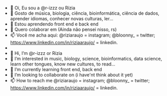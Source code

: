 - 👋 Oi, Eu sou a @r-izzz ou Rízia
- 👀 Gosto de música, biologia, ciência, bioinformática, ciência de dados, aprender idiomas, conhecer novas culturas, ler...
- 🌱 Estou aprendendo front end e back end
- 💞️ Quero colaborar em (Ainda não pensei nisso, rs)
- 📫 Você me acha aqui: @riziaraujo = instagram; @bloonny_ = twitter; https://www.linkedin.com/in/riziaaraujo/ = linkedin.
- 
- 👋 Hi, I’m @r-izzz or Rízia
- 👀 I’m interested in music, biology, science, bioinformatics, data science, learn other tongues, know new cultures, to read...
- 🌱 I’m currently learning front end, back end
- 💞️ I’m looking to collaborate on (i have'nt think about it yet)
- 📫 How to reach me @riziaraujo = instagram; @bloonny_ = twitter; https://www.linkedin.com/in/riziaaraujo/ = linkedin.

<!---
r-izzz/r-izzz is a ✨ special ✨ repository because its `README.md` (this file) appears on your GitHub profile.
You can click the Preview link to take a look at your changes.
--->
